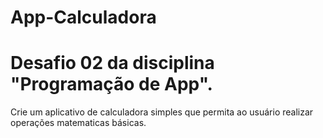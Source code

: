 # App-Calculadora
<h1>Desafio 02 da disciplina "Programação de App".</h1>
Crie um aplicativo de calculadora simples que permita ao usuário realizar operações matematicas básicas.
